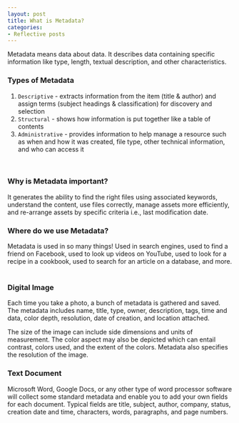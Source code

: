```yaml
---
layout: post
title: What is Metadata?
categories:
- Reflective posts
---
```

Metadata means data about data. It describes data containing specific information like type, length, textual description, and other characteristics. 
<br/>

### Types of Metadata
1. `Descriptive` - extracts information from the item (title & author) and assign terms (subject headings & classification) for discovery and selection 
2. `Structural` - shows how information is put together like a table of contents 
3. `Administrative` - provides information to help manage a resource such as when and how it was created, file type, other technical information, and who can access it 
<br/>

### Why is Metadata important?
It generates the ability to find the right files using associated keywords, understand the content, use files correctly, manage assets more efficiently, and re-arrange assets by specific criteria i.e., last modification date. 
<br/>

### Where do we use Metadata? 
Metadata is used in so many things! Used in search engines, used to find a friend on Facebook, used to look up videos on YouTube, used to look for a recipe in a cookbook, used to search for an article on a database, and more.  
<br/>

### Digital Image
Each time you take a photo, a bunch of metadata is gathered and saved. The metadata includes name, title, type, owner, description, tags, time and data, color depth, resolution, date of creation, and location attached. 

The size of the image can include side dimensions and units of measurement. The color aspect may also be depicted which can entail contrast, colors used, and the extent of the colors. Metadata also specifies the resolution of the image. 
<br/>

### Text Document 
Microsoft Word, Google Docs, or any other type of word processor software will collect some standard metadata and enable you to add your own fields for each document. Typical fields are title, subject, author, company, status, creation date and time, characters, words, paragraphs, and page numbers. 
<br/>



